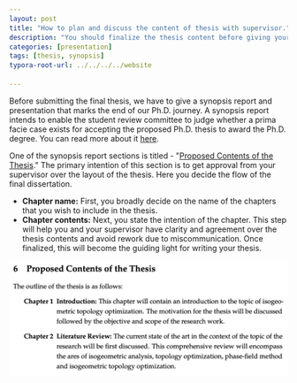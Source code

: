 ```yaml
---
layout: post
title: "How to plan and discuss the content of thesis with supervisor."
description: "You should finalize the thesis content before giving your synopsis. This post will containt the steps that I took to plan the content of thesis while writing the synopsis report."
categories: [presentation]
tags: [thesis, synopsis]
typora-root-url: ../../../../website

---
```


Before submitting the final thesis, we have to give a synopsis report and presentation that marks the end of our Ph.D. journey. A synopsis report intends to enable the student review committee to judge whether a prima facie case exists for accepting the proposed Ph.D. thesis to award the Ph.D. degree. You can read more about it [here](https://abhigupta.io/2022/01/24/writing-synopsis.html).

One of the synopsis report sections is titled - "[Proposed Contents of the Thesis](https://github.com/iitrabhi/synopsis-template/blob/master/07.Chapters/Chapter6/Chapter6.tex)." The primary intention of this section is to get approval from your supervisor over the layout of the thesis. Here you decide the flow of the final dissertation. 

- **Chapter name:** First, you broadly decide on the name of the chapters that you wish to include in the thesis.
- **Chapter contents:** Next, you state the intention of the chapter. This step will help you and your supervisor have clarity and agreement over the thesis contents and avoid rework due to miscommunication. Once finalized, this will become the guiding light for writing your thesis.

![image-20220223110227804](/assets/images/image-20220223110227804.png)

